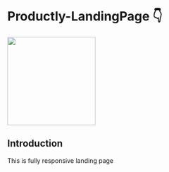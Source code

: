 # Productly-LandingPage 👇

<img src="https://user-images.githubusercontent.com/75516344/194322302-248988f0-2b27-4fa2-84fd-a022f9c1e6c5.png" width="200">

## Introduction
This is fully responsive landing page  
